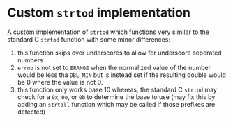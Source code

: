 # Custom `strtod` implementation

A custom implementation of `strtod` which functions very similar to the standard C `strtod` function with some minor differences:
1. this function skips over underscores to allow for underscore seperated numbers
2. `errno` is not set to `ERANGE` when the normalized value of the number would be less tha `DBL_MIN` but is instead set if the resulting double would be 0 where the value is not 0.
3. this function only works base 10 whereas, the standard C `strtod` may check for a `0x`, `0o`, or `0b` to determine the base to use (may fix this by adding an `strtoll` function which may be called if those prefixes are detected)
